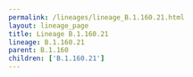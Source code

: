 ```yaml
---
permalink: /lineages/lineage_B.1.160.21.html
layout: lineage_page
title: Lineage B.1.160.21
lineage: B.1.160.21
parent: B.1.160
children: ['B.1.160.21']
---
```

